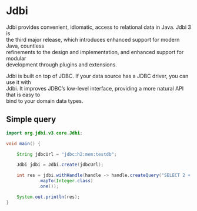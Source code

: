 # Jdbi

Jdbi provides convenient, idiomatic, access to relational data in Java. Jdbi 3 is  
the third major release, which introduces enhanced support for modern Java, countless  
refinements to the design and implementation, and enhanced support for modular  
development through plugins and extensions.

Jdbi is built on top of JDBC. If your data source has a JDBC driver, you can use it with  
Jdbi. It improves JDBC’s low-level interface, providing a more natural API that is easy to  
bind to your domain data types.

## Simple query

```java
import org.jdbi.v3.core.Jdbi;

void main() {

    String jdbcUrl = "jdbc:h2:mem:testdb";

    Jdbi jdbi = Jdbi.create(jdbcUrl);

    int res = jdbi.withHandle(handle -> handle.createQuery("SELECT 2 + 2")
            .mapTo(Integer.class)
            .one());

    System.out.println(res);  
}
```
